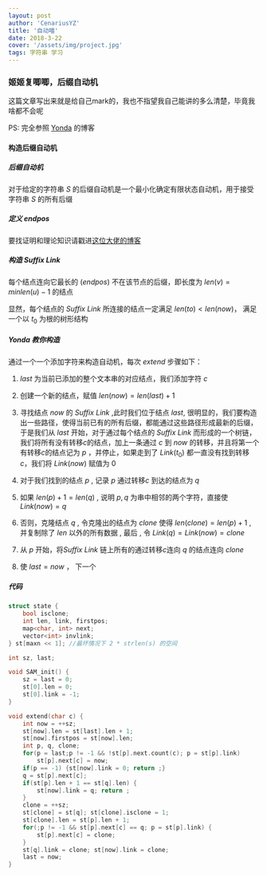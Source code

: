 ```yaml
---
layout: post
author: 'CenariusYZ'
title: '自动喵'
date: 2018-3-22
cover: '/assets/img/project.jpg'
tags: 字符串 学习
---
```


### 姬姬复唧唧，后缀自动机

这篇文章写出来就是给自己mark的，我也不指望我自己能讲的多么清楚，毕竟我啥都不会呢

PS: 完全参照 [Yonda](http://yondar.github.io/blog) 的博客

#### 构造后缀自动机

##### 后缀自动机

对于给定的字符串 $S$ 的后缀自动机是一个最小化确定有限状态自动机，用于接受字符串 $S$ 的所有后缀

##### 定义 $endpos$

要找证明和理论知识请戳进[这位大佬的博客](http://yondar.github.io/blog)

##### 构造 $Suffix\ Link$

每个结点连向它最长的 ($endpos$) 不在该节点的后缀，即长度为 $len(v) = minlen(u) - 1$ 的结点

显然，每个结点的 $Suffix\ Link$ 所连接的结点一定满足 $len(to) < len(now)$， 满足一个以 $t_0$ 为根的树形结构

##### Yonda 教你构造

通过一个一个添加字符来构造自动机，每次 $extend$ 步骤如下：

1. $last$ 为当前已添加的整个文本串的对应结点，我们添加字符 $c$

2. 创建一个新的结点，赋值 $len(now) = len(last) + 1$

3. 寻找结点 $now$ 的 $Suffix\ Link$ ,此时我们位于结点 $last$, 很明显的，我们要构造出一些路径，使得当前已有的所有后缀，都能通过这些路径形成最新的后缀，于是我们从 $last$ 开始，对于通过每个结点的 $Suffix\ Link$ 而形成的一个树链，我们将所有没有转移$c$的结点，加上一条通过 $c$ 到 $now$ 的转移，并且将第一个有转移$c$的结点记为 $p$ ，并停止，如果走到了 $Link(t_0)$ 都一直没有找到转移$c$，我们将 $Link(now)$ 赋值为 $0$

4. 对于我们找到的结点 $p$ , 记录 $p$ 通过转移$c$ 到达的结点为 $q$

5. 如果 $len(p) + 1 = len(q)$ , 说明 $p,q$ 为串中相邻的两个字符，直接使 $Link(now) = q$

6. 否则，克隆结点 $q$ , 令克隆出的结点为 $clone$ 使得 $len(clone) = len(p) + 1$ , 并复制除了 $len$ 以外的所有数据 , 最后 , 令 $Link(q) = Link(now) = clone$

7. 从 $p$ 开始，将$Suffix\ Link$ 链上所有的通过转移$c$连向 $q$ 的结点连向 $clone$

8. 使 $last = now$ ， 下一个

##### 代码

```cpp
struct state {
    bool isclone;
    int len, link, firstpos;
    map<char, int> next;
    vector<int> invlink;
} st[maxn << 1]; //最坏情况下 2 * strlen(s) 的空间

int sz, last;

void SAM_init() {
    sz = last = 0;
    st[0].len = 0;
    st[0].link = -1;
}

void extend(char c) {
    int now = ++sz;
    st[now].len = st[last].len + 1;
    st[now].firstpos = st[now].len;
    int p, q, clone;
    for(p = last;p != -1 && !st[p].next.count(c); p = st[p].link)
        st[p].next[c] = now;
    if(p == -1) {st[now].link = 0; return ;}
    q = st[p].next[c];
    if(st[p].len + 1 == st[q].len) {
        st[now].link = q; return ;
    }
    clone = ++sz;
    st[clone] = st[q]; st[clone].isclone = 1;
    st[clone].len = st[p].len + 1;
    for(;p != -1 && st[p].next[c] == q; p = st[p].link) {
        st[p].next[c] = clone;
    }
    st[q].link = clone; st[now].link = clone;
    last = now;
}
```
